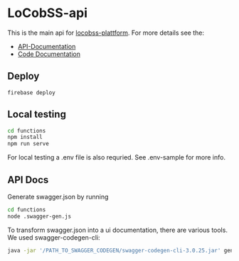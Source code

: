 # LoCobSS-api

This is the main api for [locobss-plattform](https://www.github.com/sebastian-meier/locobss-plattform). For more details see the:

- [API-Documentation](https://sebastian-meier.github.io/LoCobSS-api/apidocs)
- [Code Documentation](https://sebastian-meier.github.io/LoCobSS-api/code)

## Deploy
```
firebase deploy
```

## Local testing
```bash
cd functions
npm install
npm run serve
```
For local testing a .env file is also requried. See .env-sample for more info.

## API Docs
Generate swagger.json by running
```bash
cd functions
node .swagger-gen.js
```
To transform swagger.json into a ui documentation, there are various tools. We used swagger-codegen-cli:
```bash
java -jar '/PATH_TO_SWAGGER_CODEGEN/swagger-codegen-cli-3.0.25.jar' generate -i swagger.json -o ../apidocs -l html2
```